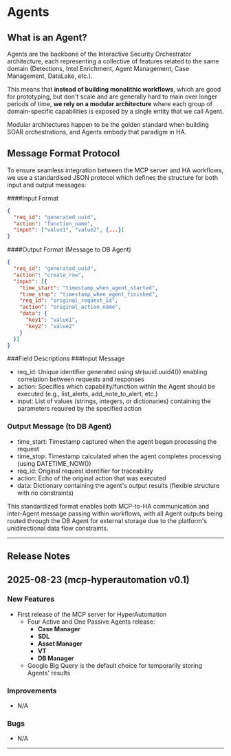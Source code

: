 # Agents

## What is an Agent?

Agents are the backbone of the Interactive Security Orchestrator architecture, each representing a collective of features related to the same domain (Detections, Intel Enrichment, Agent Management, Case Management, DataLake, etc.).

This means that **instead of building monolithic workflows**, which are good  for prototyping, but don't scale and are generally hard to main over longer periods of time, **we rely on a modular architecture** where each group of domain-specific capabilities is exposed by a single entity that we call Agent.

Modular architectures happen to be the golden standard when building SOAR orchestrations, and Agents embody that paradigm in HA.


## Message Format Protocol
To ensure seamless integration between the MCP server and HA workflows, we use a standardised JSON protocol which defines the structure for both input and output messages:

####Input Format

```json
{
  "req_id": "generated_uuid",
  "action": "function_name", 
  "input": ["value1", "value2", {...}]
}
```

####Output Format (Message to DB Agent)

```json
{
  "req_id": "generated_uuid",
  "action": "create_row",
  "input": [{
    "time_start": "timestamp_when_agent_started",
    "time_stop": "timestamp_when_agent_finished", 
    "req_id": "original_request_id",
    "action": "original_action_name",
    "data": {
      "key1": "value1",
      "key2": "value2"
    }
  }]
}
```

###Field Descriptions
###Input Message

- req_id: Unique identifier generated using str(uuid.uuid4()) enabling correlation between requests and responses
- action: Specifies which capability/function within the Agent should be executed (e.g., list_alerts, add_note_to_alert, etc.)
- input: List of values (strings, integers, or dictionaries) containing the parameters required by the specified action

### Output Message (to DB Agent)

- time_start: Timestamp captured when the agent began processing the request
- time_stop: Timestamp calculated when the agent completes processing (using DATETIME_NOW())
- req_id: Original request identifier for traceability
- action: Echo of the original action that was executed
- data: Dictionary containing the agent's output results (flexible structure with no constraints)

This standardized format enables both MCP-to-HA communication and inter-Agent message passing within workflows, with all Agent outputs being routed through the DB Agent for external storage due to the platform's unidirectional data flow constraints.


---
## Release Notes
## 2025-08-23 (mcp-hyperautomation v0.1)

### New Features

- First release of the MCP server for HyperAutomation
  - Four Active and One Passive Agents release:
    - **Case Manager**
    - **SDL**
    - **Asset Manager**
    - **VT**
    - **DB Manager**
  - Google Big Query is the default choice for temporarily storing Agents' results
 
### Improvements
- N/A
### Bugs
- N/A
---
